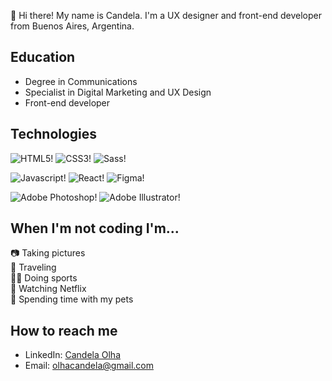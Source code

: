 👋 Hi there! My name is Candela. I'm a UX designer and front-end developer from Buenos Aires, Argentina.

## Education

- Degree in Communications
- Specialist in Digital Marketing and UX Design
- Front-end developer

## Technologies

![HTML5!](https://img.shields.io/badge/HTML5-E34F26?style=for-the-badge&logo=html5&logoColor=white)
![CSS3!](https://img.shields.io/badge/CSS3-1572B6?style=for-the-badge&logo=css3&logoColor=white)
![Sass!](https://img.shields.io/badge/Sass-CC6699?style=for-the-badge&logo=sass&logoColor=white)

![Javascript!](https://img.shields.io/badge/JavaScript-323330?style=for-the-badge&logo=javascript&logoColor=F7DF1E)
![React!](https://img.shields.io/badge/React-20232A?style=for-the-badge&logo=react&logoColor=61DAFB)
![Figma!](https://img.shields.io/badge/Figma-F24E1E?style=for-the-badge&logo=figma&logoColor=white)

![Adobe Photoshop!](https://img.shields.io/badge/Adobe%20Photoshop-31A8FF?style=for-the-badge&logo=Adobe%20Photoshop&logoColor=black)
![Adobe Illustrator!](https://img.shields.io/badge/Adobe%20Illustrator-FF9A00?style=for-the-badge&logo=adobe%20illustrator&logoColor=white)

## When I'm not coding I'm...

📷 Taking pictures  
 🛫 Traveling  
🏃‍♀️ Doing sports  
🍿 Watching Netflix  
🐶 Spending time with my pets

## How to reach me

- LinkedIn: [Candela Olha](https://www.linkedin.com/in/candela-olha/)
- Email: [olhacandela@gmail.com](mailto:olhacandela@gmail.com)
